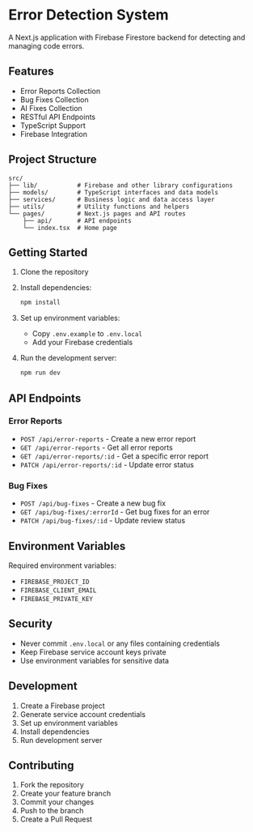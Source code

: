  # Error Detection System

A Next.js application with Firebase Firestore backend for detecting and managing code errors.

## Features

- Error Reports Collection
- Bug Fixes Collection
- AI Fixes Collection
- RESTful API Endpoints
- TypeScript Support
- Firebase Integration

## Project Structure

```
src/
├── lib/           # Firebase and other library configurations
├── models/        # TypeScript interfaces and data models
├── services/      # Business logic and data access layer
├── utils/         # Utility functions and helpers
└── pages/         # Next.js pages and API routes
    ├── api/       # API endpoints
    └── index.tsx  # Home page
```

## Getting Started

1. Clone the repository
2. Install dependencies:
   ```bash
   npm install
   ```
3. Set up environment variables:
   - Copy `.env.example` to `.env.local`
   - Add your Firebase credentials

4. Run the development server:
   ```bash
   npm run dev
   ```

## API Endpoints

### Error Reports
- `POST /api/error-reports` - Create a new error report
- `GET /api/error-reports` - Get all error reports
- `GET /api/error-reports/:id` - Get a specific error report
- `PATCH /api/error-reports/:id` - Update error status

### Bug Fixes
- `POST /api/bug-fixes` - Create a new bug fix
- `GET /api/bug-fixes/:errorId` - Get bug fixes for an error
- `PATCH /api/bug-fixes/:id` - Update review status

## Environment Variables

Required environment variables:
- `FIREBASE_PROJECT_ID`
- `FIREBASE_CLIENT_EMAIL`
- `FIREBASE_PRIVATE_KEY`

## Security

- Never commit `.env.local` or any files containing credentials
- Keep Firebase service account keys private
- Use environment variables for sensitive data

## Development

1. Create a Firebase project
2. Generate service account credentials
3. Set up environment variables
4. Install dependencies
5. Run development server

## Contributing

1. Fork the repository
2. Create your feature branch
3. Commit your changes
4. Push to the branch
5. Create a Pull Request